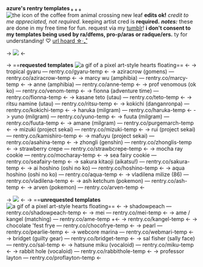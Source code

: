 **azure's rentry templates ｡ ｡ ｡** ![the icon of the coffee from animal crossing new leaf](https://i.postimg.cc/2j4xqnKp/tumblr-inline-ps60vh-Sut-N1wvtijq-75sq.png)
**edits ok!** *credit to me appreciated, not required.*
keeping artist cred is **required.**
***notes:*** these are done in my free time for fun. request via my [tumblr](https://internetoverdosed.tumblr.com)! **i don't consent to my templates being used by ra/dfems, pro-p/aras or radque/ers.** ty for understanding! ♡
[url hoard ☆‧₊˚](/squidsisters)

-> ![](https://i.postimg.cc/prGzr7PX/space.png) <-

-> ==**requested templates** ![a gif of a pixel art-style hearts floating](https://i.postimg.cc/B6qhX0rT/ezgif-3-2634a06619.gif)== <-
-> tropical gyaru ― rentry.co/gyaru-temp <-
-> aziracrow (gomens) ― rentry.co/aziracrow-temp <-
-> marcy wu (amphibia) ― rentry.co/marcy-temp <-
-> anne (amphibia) ― rentry.co/anne-temp <-
-> prof venomous (ok ko) ― rentry.co/venom-temp <-
-> fionna (adventure time) ― rentry.co/fionna-temp <-
-> kasane teto (utau) ― rentry.co/teto-temp <-
-> ritsu namine (utau) ― rentry.co/ritsu-temp <-
-> kokichi (danganronpa) ― rentry.co/kokichi-temp <-
-> haruka (milgram) ― rentry.co/haruka-temp <-
-> yuno (milgram) ― rentry.co/yuno-temp <-
-> fuuta (milgram) ― rentry.co/fuuta-temp <-
-> amane (milgram) ― rentry.co/purgemarch-temp <-
-> mizuki (project sekai) ― rentry.co/mizuki-temp <-
-> rui (project sekai) ― rentry.co/kamishiro-temp <-
-> mafuyu (project sekai) ― rentry.co/asahina-temp <-
-> zhongli (genshin) ― rentry.co/zhonglis-temp <-
-> strawberry crepe ― rentry.co/strawbcrepe-temp <-
-> mocha ray cookie ― rentry.co/mocharay-temp <-
-> sea fairy cookie ― rentry.co/seafairy-temp <-
-> sakura kitaoji (aikatsu!) ― rentry.co/sakura-temp <-
-> ai hoshino (oshi no ko) ― rentry.co/hoshino-temp <-
-> aqua hoshino (oshi no ko) ― rentry.co/aqua-temp <-
-> vladilena milize (86) ― rentry.co/vladilena-temp <-
-> ash ketchum (pokemon) ― rentry.co/ash-temp <-
-> arven (pokemon) ― rentry.co/arven-temp <-

-> ![](https://i.postimg.cc/prGzr7PX/space.png) <-
-> ==**unrequested templates** ![a gif of a pixel art-style hearts floating](https://i.postimg.cc/pdVLm8Pj/ezgif-3-25b39c7251.gif)== <-
-> shadowpeach ― rentry.co/shadowpeach-temp <-
-> mei ― rentry.co/mei-temp <-
-> ame / kangel (matching) ― rentry.co/ame-temp +<-
-> rentry.co/kangel-temp <-
-> chocolate 'fest frye ― rentry.co/chocofrye-temp <-
-> pearl ― rentry.co/pearlie-temp <-
-> webcore marina ― rentry.co/webmari-temp <-
-> bridget (guilty gear) ― rentry.co/bridget-temp <-
-> sal fisher (sally face)  ― rentry.co/sal-temp <-
-> hatsune miku (vocaloid)  ― rentry.co/miku-temp <-
-> rabbit hole (vocaloid)  ― rentry.co/rabbithole-temp <-
-> professor layton  ― rentry.co/proflayton-temp <-